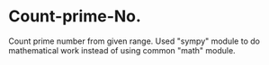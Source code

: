 # Count-prime-No.
Count prime number from given range. Used "sympy" module to do mathematical work instead of using common "math" module.
